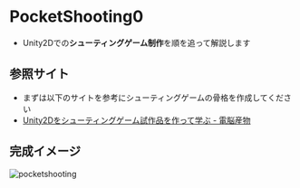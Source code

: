 # PocketShooting0
- Unity2Dでの**シューティングゲーム制作**を順を追って解説します

## 参照サイト
- まずは以下のサイトを参考にシューティングゲームの骨格を作成してください
- [Unity2Dをシューティングゲーム試作品を作って学ぶ - 電脳産物](https://dianxnao.com/unity2d%e3%82%92%e3%82%b7%e3%83%a5%e3%83%bc%e3%83%86%e3%82%a3%e3%83%b3%e3%82%b0%e3%82%b2%e3%83%bc%e3%83%a0%e8%a9%a6%e4%bd%9c%e5%93%81%e3%82%92%e4%bd%9c%e3%81%a3%e3%81%a6%e5%ad%a6%e3%81%b6/)

## 完成イメージ
![pocketshooting](https://user-images.githubusercontent.com/32384416/217684655-ba9ec2ae-db92-4434-aaee-4a3e88110592.gif)
